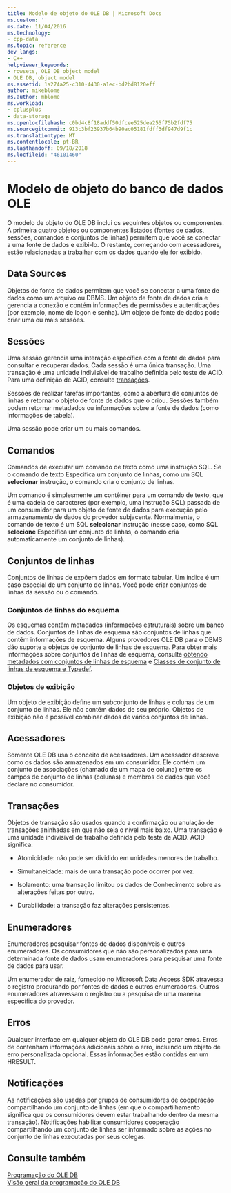 ```yaml
---
title: Modelo de objeto do OLE DB | Microsoft Docs
ms.custom: ''
ms.date: 11/04/2016
ms.technology:
- cpp-data
ms.topic: reference
dev_langs:
- C++
helpviewer_keywords:
- rowsets, OLE DB object model
- OLE DB, object model
ms.assetid: 1a274a25-c310-4430-a1ec-bd2bd8120eff
author: mikeblome
ms.author: mblome
ms.workload:
- cplusplus
- data-storage
ms.openlocfilehash: c0bd4c8f18addf50dfcee525dea255f75b2fdf75
ms.sourcegitcommit: 913c3bf23937b64b90ac05181fdff3df947d9f1c
ms.translationtype: MT
ms.contentlocale: pt-BR
ms.lasthandoff: 09/18/2018
ms.locfileid: "46101460"
---
```

# <a name="ole-db-object-model"></a>Modelo de objeto do banco de dados OLE

O modelo de objeto do OLE DB inclui os seguintes objetos ou componentes. A primeira quatro objetos ou componentes listados (fontes de dados, sessões, comandos e conjuntos de linhas) permitem que você se conectar a uma fonte de dados e exibi-lo. O restante, começando com acessadores, estão relacionadas a trabalhar com os dados quando ele for exibido.  
  
## <a name="data-sources"></a>Data Sources  

Objetos de fonte de dados permitem que você se conectar a uma fonte de dados como um arquivo ou DBMS. Um objeto de fonte de dados cria e gerencia a conexão e contém informações de permissões e autenticações (por exemplo, nome de logon e senha). Um objeto de fonte de dados pode criar uma ou mais sessões.  
  
## <a name="sessions"></a>Sessões  

Uma sessão gerencia uma interação específica com a fonte de dados para consultar e recuperar dados. Cada sessão é uma única transação. Uma transação é uma unidade indivisível de trabalho definida pelo teste de ACID. Para uma definição de ACID, consulte [transações](#vcconoledbcomponents_transactions).  
  
Sessões de realizar tarefas importantes, como a abertura de conjuntos de linhas e retornar o objeto de fonte de dados que o criou. Sessões também podem retornar metadados ou informações sobre a fonte de dados (como informações de tabela).  
  
Uma sessão pode criar um ou mais comandos.  
  
## <a name="commands"></a>Comandos  

Comandos de executar um comando de texto como uma instrução SQL. Se o comando de texto Especifica um conjunto de linhas, como um SQL **selecionar** instrução, o comando cria o conjunto de linhas.  
  
Um comando é simplesmente um contêiner para um comando de texto, que é uma cadeia de caracteres (por exemplo, uma instrução SQL) passada de um consumidor para um objeto de fonte de dados para execução pelo armazenamento de dados do provedor subjacente. Normalmente, o comando de texto é um SQL **selecionar** instrução (nesse caso, como SQL **selecione** Especifica um conjunto de linhas, o comando cria automaticamente um conjunto de linhas).  
  
## <a name="rowsets"></a>Conjuntos de linhas  

Conjuntos de linhas de expõem dados em formato tabular. Um índice é um caso especial de um conjunto de linhas. Você pode criar conjuntos de linhas da sessão ou o comando.  
  
### <a name="schema-rowsets"></a>Conjuntos de linhas do esquema  

Os esquemas contêm metadados (informações estruturais) sobre um banco de dados. Conjuntos de linhas de esquema são conjuntos de linhas que contêm informações de esquema. Alguns provedores OLE DB para o DBMS dão suporte a objetos de conjunto de linhas de esquema. Para obter mais informações sobre conjuntos de linhas de esquema, consulte [obtendo metadados com conjuntos de linhas de esquema](../../data/oledb/obtaining-metadata-with-schema-rowsets.md) e [Classes de conjunto de linhas de esquema e Typedef](../../data/oledb/schema-rowset-classes-and-typedef-classes.md).  
  
### <a name="view-objects"></a>Objetos de exibição  

Um objeto de exibição define um subconjunto de linhas e colunas de um conjunto de linhas. Ele não contém dados de seu próprio. Objetos de exibição não é possível combinar dados de vários conjuntos de linhas.  
  
## <a name="accessors"></a>Acessadores  

Somente OLE DB usa o conceito de acessadores. Um acessador descreve como os dados são armazenados em um consumidor. Ele contém um conjunto de associações (chamado de um mapa de coluna) entre os campos de conjunto de linhas (colunas) e membros de dados que você declare no consumidor.  
  
##  <a name="vcconoledbcomponents_transactions"></a> Transações  

Objetos de transação são usados quando a confirmação ou anulação de transações aninhadas em que não seja o nível mais baixo. Uma transação é uma unidade indivisível de trabalho definida pelo teste de ACID. ACID significa:  
  
- Atomicidade: não pode ser dividido em unidades menores de trabalho.  
  
- Simultaneidade: mais de uma transação pode ocorrer por vez.  
  
- Isolamento: uma transação limitou os dados de Conhecimento sobre as alterações feitas por outro.  
  
- Durabilidade: a transação faz alterações persistentes.  
  
## <a name="enumerators"></a>Enumeradores  

Enumeradores pesquisar fontes de dados disponíveis e outros enumeradores. Os consumidores que não são personalizados para uma determinada fonte de dados usam enumeradores para pesquisar uma fonte de dados para usar.  
  
Um enumerador de raiz, fornecido no Microsoft Data Access SDK atravessa o registro procurando por fontes de dados e outros enumeradores. Outros enumeradores atravessam o registro ou a pesquisa de uma maneira específica do provedor.  
  
## <a name="errors"></a>Erros  

Qualquer interface em qualquer objeto do OLE DB pode gerar erros. Erros de contenham informações adicionais sobre o erro, incluindo um objeto de erro personalizada opcional. Essas informações estão contidas em um HRESULT.  
  
## <a name="notifications"></a>Notificações  

As notificações são usadas por grupos de consumidores de cooperação compartilhando um conjunto de linhas (em que o compartilhamento significa que os consumidores devem estar trabalhando dentro da mesma transação). Notificações habilitar consumidores cooperação compartilhando um conjunto de linhas ser informado sobre as ações no conjunto de linhas executadas por seus colegas.  
  
## <a name="see-also"></a>Consulte também  

[Programação do OLE DB](../../data/oledb/ole-db-programming.md)<br/>
[Visão geral da programação do OLE DB](../../data/oledb/ole-db-programming-overview.md)